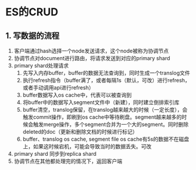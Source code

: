 # ES的CRUD

## 1. 写数据的流程

1. 客户端通过hash选择一个node发送请求，这个node被称为协调节点
2. 协调节点对document进行路由，将请求发送到对应的primary shard
3. primary shard处理请求
   1. 先写入内存buffer，buffer的数据无法查询到，同时生成一个translog文件
   2. 执行refresh指令（buffer满了，或者每隔1s（默认，可改）进行refresh，或者手动调用api进行refresh）
   3. buffer数据写入os cache中，代表可以被查询到
   4. 将buffer中的数据写入segment文件中（新建），同时建立倒排索引库
   5. buffer清空，translog保留，在translog越来越大的时候（一定长度），会触发commit操作，即刷到os cache中等待刷盘。segment越来越多的时候会触发merge操作，多个segment合并为一个大的segment。同时删除deleted的doc（更新和删除文档的时候进行标记）
   6. buffer、translog os cache, segment file os cache有5s的数据不在磁盘上，如果这时候宕机，可能会导致当时的数据丢失。可改
4. primary shard 同步到replica shard
5. 协调节点在其他都处理完的情况下，返回客户端